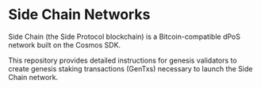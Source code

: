 # Side Chain Networks
Side Chain (the Side Protocol blockchain) is a Bitcoin-compatible dPoS network built on the Cosmos SDK.

This repository provides detailed instructions for genesis validators to create genesis staking transactions (GenTxs) necessary to launch the Side Chain network.
